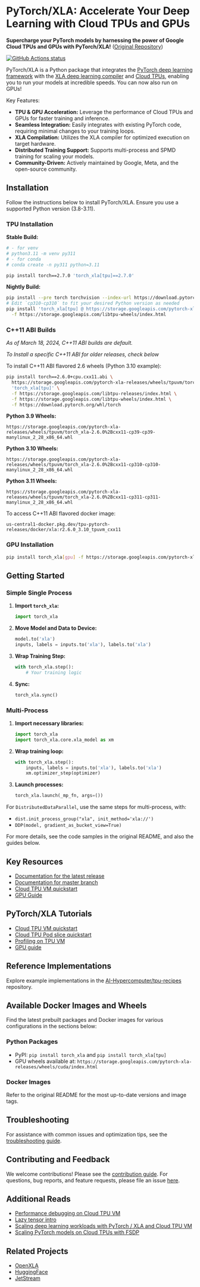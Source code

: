 # PyTorch/XLA: Accelerate Your Deep Learning with Cloud TPUs and GPUs

**Supercharge your PyTorch models by harnessing the power of Google Cloud TPUs and GPUs with PyTorch/XLA!** ([Original Repository](https://github.com/pytorch/xla))

[![GitHub Actions status](https://github.com/pytorch/xla/actions/workflows/build_and_test.yml/badge.svg)](https://github.com/pytorch/xla/actions/workflows/build_and_test.yml)

PyTorch/XLA is a Python package that integrates the [PyTorch deep learning framework](https://pytorch.org/) with the [XLA deep learning compiler](https://www.tensorflow.org/xla) and [Cloud TPUs](https://cloud.google.com/tpu/), enabling you to run your models at incredible speeds. You can now also run on GPUs!

Key Features:

*   **TPU & GPU Acceleration:** Leverage the performance of Cloud TPUs and GPUs for faster training and inference.
*   **Seamless Integration:** Easily integrates with existing PyTorch code, requiring minimal changes to your training loops.
*   **XLA Compilation:** Utilizes the XLA compiler for optimized execution on target hardware.
*   **Distributed Training Support:** Supports multi-process and SPMD training for scaling your models.
*   **Community-Driven:** Actively maintained by Google, Meta, and the open-source community.

## Installation

Follow the instructions below to install PyTorch/XLA. Ensure you use a supported Python version (3.8-3.11).

### TPU Installation

**Stable Build:**

```bash
# - for venv
# python3.11 -m venv py311
# - for conda
# conda create -n py311 python=3.11

pip install torch==2.7.0 'torch_xla[tpu]==2.7.0'
```

**Nightly Build:**

```bash
pip install --pre torch torchvision --index-url https://download.pytorch.org/whl/nightly/cpu
# Edit `cp310-cp310` to fit your desired Python version as needed
pip install 'torch_xla[tpu] @ https://storage.googleapis.com/pytorch-xla-releases/wheels/tpuvm/torch_xla-2.8.0.dev-cp310-cp310-linux_x86_64.whl' \
  -f https://storage.googleapis.com/libtpu-wheels/index.html
```

### C++11 ABI Builds

*As of March 18, 2024, C++11 ABI builds are default.*

*To Install a specific C++11 ABI for older releases, check below*

To install C++11 ABI flavored 2.6 wheels (Python 3.10 example):

```sh
pip install torch==2.6.0+cpu.cxx11.abi \
  https://storage.googleapis.com/pytorch-xla-releases/wheels/tpuvm/torch_xla-2.6.0%2Bcxx11-cp310-cp310-manylinux_2_28_x86_64.whl \
  'torch_xla[tpu]' \
  -f https://storage.googleapis.com/libtpu-releases/index.html \
  -f https://storage.googleapis.com/libtpu-wheels/index.html \
  -f https://download.pytorch.org/whl/torch
```

**Python 3.9 Wheels:**

```
https://storage.googleapis.com/pytorch-xla-releases/wheels/tpuvm/torch_xla-2.6.0%2Bcxx11-cp39-cp39-manylinux_2_28_x86_64.whl
```

**Python 3.10 Wheels:**

```
https://storage.googleapis.com/pytorch-xla-releases/wheels/tpuvm/torch_xla-2.6.0%2Bcxx11-cp310-cp310-manylinux_2_28_x86_64.whl
```

**Python 3.11 Wheels:**

```
https://storage.googleapis.com/pytorch-xla-releases/wheels/tpuvm/torch_xla-2.6.0%2Bcxx11-cp311-cp311-manylinux_2_28_x86_64.whl
```

To access C++11 ABI flavored docker image:

```
us-central1-docker.pkg.dev/tpu-pytorch-releases/docker/xla:r2.6.0_3.10_tpuvm_cxx11
```

### GPU Installation

```bash
pip install torch_xla[gpu] -f https://storage.googleapis.com/pytorch-xla-releases/wheels/cuda/index.html
```

## Getting Started

### Simple Single Process

1.  **Import `torch_xla`:**
    ```python
    import torch_xla
    ```
2.  **Move Model and Data to Device:**
    ```python
    model.to('xla')
    inputs, labels = inputs.to('xla'), labels.to('xla')
    ```
3.  **Wrap Training Step:**
    ```python
    with torch_xla.step():
        # Your training logic
    ```
4.  **Sync:**
    ```python
    torch_xla.sync()
    ```

### Multi-Process

1.  **Import necessary libraries:**
    ```python
    import torch_xla
    import torch_xla.core.xla_model as xm
    ```

2.  **Wrap training loop:**
    ```python
    with torch_xla.step():
        inputs, labels = inputs.to('xla'), labels.to('xla')
        xm.optimizer_step(optimizer)
    ```
3.  **Launch processes:**
    ```python
    torch_xla.launch(_mp_fn, args=())
    ```

For `DistributedDataParallel`, use the same steps for multi-process, with:

*   `dist.init_process_group("xla", init_method='xla://')`
*   `DDP(model, gradient_as_bucket_view=True)`

For more details, see the code samples in the original README, and also the guides below.

## Key Resources

*   [Documentation for the latest release](https://pytorch.org/xla)
*   [Documentation for master branch](https://pytorch.org/xla/master)
*   [Cloud TPU VM quickstart](https://cloud.google.com/tpu/docs/run-calculation-pytorch)
*   [GPU Guide](docs/gpu.md)

## PyTorch/XLA Tutorials

*   [Cloud TPU VM quickstart](https://cloud.google.com/tpu/docs/run-calculation-pytorch)
*   [Cloud TPU Pod slice quickstart](https://cloud.google.com/tpu/docs/pytorch-pods)
*   [Profiling on TPU VM](https://cloud.google.com/tpu/docs/pytorch-xla-performance-profiling-tpu-vm)
*   [GPU guide](docs/gpu.md)

## Reference Implementations

Explore example implementations in the [AI-Hypercomputer/tpu-recipes](https://github.com/AI-Hypercomputer/tpu-recipes) repository.

## Available Docker Images and Wheels

Find the latest prebuilt packages and Docker images for various configurations in the sections below:

### Python Packages

*   PyPI: `pip install torch_xla` and `pip install torch_xla[tpu]`
*   GPU wheels available at: `https://storage.googleapis.com/pytorch-xla-releases/wheels/cuda/index.html`

### Docker Images

Refer to the original README for the most up-to-date versions and image tags.

## Troubleshooting

For assistance with common issues and optimization tips, see the [troubleshooting guide](docs/source/learn/troubleshoot.md).

## Contributing and Feedback

We welcome contributions! Please see the [contribution guide](CONTRIBUTING.md).  For questions, bug reports, and feature requests, please file an issue [here](https://github.com/pytorch/xla/issues).

## Additional Reads

*   [Performance debugging on Cloud TPU VM](https://cloud.google.com/blog/topics/developers-practitioners/pytorchxla-performance-debugging-tpu-vm-part-1)
*   [Lazy tensor intro](https://pytorch.org/blog/understanding-lazytensor-system-performance-with-pytorch-xla-on-cloud-tpu/)
*   [Scaling deep learning workloads with PyTorch / XLA and Cloud TPU VM](https://cloud.google.com/blog/topics/developers-practitioners/scaling-deep-learning-workloads-pytorch-xla-and-cloud-tpu-vm)
*   [Scaling PyTorch models on Cloud TPUs with FSDP](https://pytorch.org/blog/scaling-pytorch-models-on-cloud-tpus-with-fsdp/)

## Related Projects

*   [OpenXLA](https://github.com/openxla)
*   [HuggingFace](https://huggingface.co/docs/accelerate/en/basic_tutorials/tpu)
*   [JetStream](https://github.com/google/JetStream-pytorch)